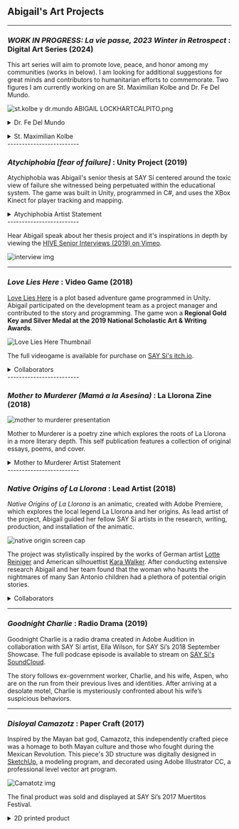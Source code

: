## Abigail's Art Projects
-------------------------

### *WORK IN PROGRESS: La vie passe, 2023 Winter in Retrospect* : Digital Art Series (2024)
This art series will aim to promote love, peace, and honor among my communities (works in below). I am looking for additional suggestions for great minds and contributors to humanitarian efforts to commemorate. Two figures I am currently working on are St. Maximilian Kolbe and Dr. Fe Del Mundo. 

![st.kolbe y dr.mundo ABIGAIL LOCKHARTCALPITO.png](https://github.com/abical/abical.github.io/blob/master/p%20image/st.kolbe%20y%20dr.mundo%20ABIGAIL%20LOCKHARTCALPITO.png)

<details><summary>Dr. Fe Del Mundo</summary>
<p>
<p>
</p>	
Dr. Fe Del Mundo, a Filipina pediatrician who is known for her kindness and tremendous contributions to medical communities in Boston, MA at the Boston Children's Hospital, at Harvard Medical School, and in Quezon City at the Philippine Children's Medical Center- just to name a few. She is also the doctor that the Fe Del Mundo Medical Center is named after.
I learned more of Fe Del Mundo this past semester under the teaching of Lady Aileen Orsal during her Intro to Filipino language class at Harvard University. 

Scholars at the Countway Library, associated with the Harvard Center for the History of Medicine, the Medical School, and the Harvard T.H. Chan School of Public Health, have written and explored her involvements at Harvard. Read more about her history at Harvard here: https://lnkd.in/eCcq3KNR.
</p>
</details>
<p>
</p>


<details><summary>St. Maximilian Kolbe</summary>
<p>
<p>
</p>	
St. Maximilian Kolbe was a Polish Catholic priest who was martyred during World War II. He was well known for his theological writings and letters in his youth. In his later years, St. Maximilian Kolbe was outspoken against the Nazi regime. Subsequently, his writings led him to being arrested and he was martyred at Auschwitz concentration camp, in Oświęcim, Poland when he took the place of a fellow prisoner who had a wife and child. He is honored at by catholics internationally for his significant literary contributions to the Church and his bravery at the end of his life. 
I learned of him during my education at a Catholic School I attended middle through high school under the Archdiocese of San Antonio.
</p>
</details>
-------------------------



### *Atychiphobia [fear of failure]* : Unity Project (2019)

Atychiphobia was Abigail's senior thesis at SAY Sí centered around the toxic view of failure she witnessed being perpetuated within the educational system. The game was built in Unity, programmed in C#, and uses the XBox Kinect for player tracking and mapping.

<details><summary>Atychiphobia Artist Statement</summary>
<p>
<p>
</p>	
Atychiphobia [fear of failure] is based on the struggles I have experienced with the educational system. The expectations enforced by myself, my loved ones, and my community manifested themselves in intense dread in the face of failure or academic tribulations.
	The experience guides the player through thoughts and surreal imagery that embody emotions that feel bigger than the player themselves. Atychiphobia simulates brought about by crushing academic pressure. I hope that the application of these elements and digital environment in this piece will provoke the player and give them an abstract, empathetic look into the mind of a student in today’s educational system. 
	The fear of failure is something I see being perpetuated in today’s classrooms. I have grappled with the fear of failure throughout my academic career, not because of the subject matter of my learning but by the delivery and current structures of the educational system. The toxic mindsets are fed to the students of my generation.  By learning how to work and adapt to the current collegiate institution, I have managed to find my own path to success. Not all students, however, can tame the fear of failure enough to be able to find a future for themselves in academia. 
	
</p>
</details>
-------------------------

Hear Abigail speak about her thesis project and it's inspirations in depth by viewing the [HIVE Senior Interviews (2019) on Vimeo](https://vimeo.com/366819623).

![interview img](https://github.com/abical/abical.github.io/blob/master/p%20image/say%20si%20interview%20screencap.PNG?raw=true)

-------------------------

### *Love Lies Here* : Video Game (2018)

[Love Lies Here](https://say-si.itch.io/love-lies-here) is a plot based adventure game programmed in Unity. Abigail participated on the development team as a project manager and contributed to the story and programming. The game won a **Regional Gold Key and Silver Medal at the 2019 National Scholastic Art & Writing Awards**.

![Love Lies Here Thumbnail](https://github.com/abical/abical.github.io/blob/master/p%20image/love%20lies%20here%20menu.png?raw=true)

The full videogame is available for purchase on [SAY Sí's itch.io](https://say-si.itch.io/).

<details><summary>Collaborators</summary>
<p>
	
Created in collaboration with Lee Ortiz, Sebastian Alvalos, Alyssa Li Herevia, and Ferris Carrillo for SAY Sí’s HIVE New Media 2018 Summer Game Jam. 
	
</p>
</details>
-------------------------
<!---[Lee Ortiz](https://www.instagram.com/eeelbee/?hl=en)--->

### *Mother to Murderer (Mamá a la Asesina)* : La Llorona Zine (2018)

![mother to murderer presentation](https://github.com/abical/abical.github.io/blob/master/p%20image/presenting%20m2m%20resized.jpg?raw=true)

Mother to Murderer is a poetry zine which  explores the roots of La Llorona in a more literary depth. This self publication features a collection of original essays, poems, and cover.

<details><summary>Mother to Murderer Artist Statement</summary>
<p> <br>


In many global cultures, weeping women serve as cautionary legends. Our local weeping legend, La Llorona, like the region of Texas itself, has witnessed the reign of many powers. Amongst the tides of cultural change that have spanned centuries, several homogenous tales have melded together to form the frightening woman we know today. My zine explores the elusive past of La Llorona, a woman who incites fear in the hearts of children, through poetry and a collection of short essays. 
<br>
To capture the possible origins of La Llorona respectfully, I compiled from past projects and current examinations from articles and interviews with locals and historians. Thanks to the joint efforts of myself and my peers, I came to express these findings through a combination of original artistic and historical literature. I wanted Mother to Murderer to gently lead its reader through the various faces that past cultures, such as the Coahuiltecan, Aztecs, and Spanish settlers, have attributed to La Llorona, and how those interpretations reflect the value of women and mothers during those eras of society. Whether it be the reverence of dead mothers or the condemnation of jealousy, La Llorona manifests the societal pondering of the border between life and death or sin and virtue. 
<p>
</p>
<img src= "https://github.com/abical/abical.github.io/blob/master/p%20image/mother%20to%20murderer%20on%20display2.JPG?raw=true">
<p>
</p>
<img src="https://github.com/abical/abical.github.io/blob/master/p%20image/mother%20to%20murderer%20cover.jpg?raw=true">

</p>
</details>
-------------------------

### *Native Origins of La Llorona* : Lead Artist (2018)

*Native Origins of La Llorona* is an animatic, created with Adobe Premiere, which explores the local legend La Llorona and her origins. As lead artist of the project, Abigail guided her fellow SAY Sí artists in the research, writing, production, and installation of the animatic. 

![native origin screen cap](https://github.com/abical/abical.github.io/blob/master/p%20image/native%20origins%20screen%20cap.png?raw=true)

The project was stylistically inspired by the works of German artist [Lotte Reiniger](https://en.wikipedia.org/wiki/Lotte_Reiniger) and American silhouettist [Kara Walker](http://www.karawalkerstudio.com/). After conducting extensive research Abigail and her team found that the woman who haunts the nightmares of many San Antonio children had a plethora of potential origin stories. 

<details><summary>Collaborators</summary>
<p>
Created in collaboration with Nat Lopez Romero, Ava Keel, and Sarah Rodriguez for SAY Sí’s 2018 Story Seldom Told: Omitted Histories Gallery Installation.
</p>
</details>

-------------------------

### *Goodnight Charlie* : Radio Drama (2019)

Goodnight Charlie is a radio drama created in Adobe Audition in collaboration with SAY Sí artist, Ella Wilson, for SAY Sí’s 2018 September Showcase. The full podcase episode is available to stream on [SAY Sí's SoundCloud](https://soundcloud.com/user-430523344/good-night-charlie).

The story follows ex-government worker, Charlie, and his wife, Aspen, who are on the run from their previous lives and identities. After arriving at a desolate motel, Charlie is mysteriously confronted about his wife’s suspicious behaviors. 

-------------------------

### *Disloyal Camazotz* : Paper Craft (2017)

Inspired by the Mayan bat god, Camazotz, this independently crafted piece was a homage to both Mayan culture and those who fought during the Mexican Revolution. This piece's 3D structure was digitally designed in [SketchUp](https://www.sketchup.com/), a modeling program, and decorated using Adobe Illustrator CC, a professional level vector art program. 

![Camatotz img](https://github.com/abical/abical.github.io/blob/master/p%20image/Comatotz%20photo.jpg?raw=true)

The final product was sold and displayed at SAY Sí’s 2017 Muertitos Festival.

<details><summary>2D printed product</summary>
<p>
	<p>
	</p>
<img src="https://github.com/abical/abical.github.io/blob/master/p%20image/Disloyal%20Comatotz%20Product%20Print%20(1).png?raw=true">
	<p>
	</p>
</p>
</details>




